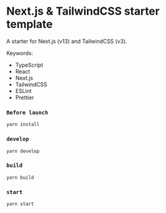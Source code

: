 # Next.js & TailwindCSS starter template

A starter for Next.js (v13) and TailwindCSS (v3).

Keywords:

- TypeScript
- React
- Next.js
- TailwindCSS
- ESLint
- Prettier

### `Before launch`

```
yarn install
```

### `develop`

```
yarn develop
```

### `build`

```
yarn build
```

### `start`

```
yarn start
```
